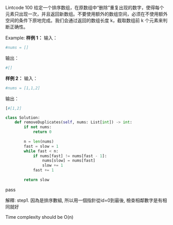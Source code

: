 Lintcode 100
给定一个排序数组，在原数组中“删除”重复出现的数字，使得每个元素只出现一次，并且返回新数组。不要使用额外的数组空间，必须在不使用额外空间的条件下原地完成。我们会通过返回的数组长度 k，截取数组前 k 个元素来判断正确性。

Example:
**样例 1：**
输入：
```python
#nums = []
```
输出：
```python
#[]
```

**样例 2：**
输入：
```python
#nums = [1,1,2]
```
输出：
```python
[#[1,2]
```




```python
class Solution:
    def removeDuplicates(self, nums: List[int]) -> int:
        if not nums:
            return 0
        
        n = len(nums)
        fast = slow = 1
        while fast < n:
            if nums[fast] != nums[fast - 1]:
                nums[slow] = nums[fast]
                slow += 1
            fast += 1
        
        return slow
```
pass

解釋:
step1. 因為是排序數組, 所以用一個指針從id=0到最後, 檢查相鄰數字是有相同就好

Time complexity should be O(n)